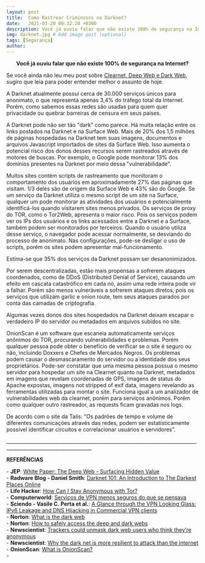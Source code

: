 ```yaml
---
layout: post
title:  Como Rastrear Criminosos na Darknet?
date:   2021-03-20 08:32:20 +0300
description: Você já ouviu falar que não existe 100% de segurança na Internet? # Add post description (optional)
img: darknet.jpg # Add image post (optional)
tags: [Segurança]
author:
---
```

<center><strong>Você já ouviu falar que não existe 100% de segurança na Internet?</strong></center> 

<p>Se você ainda não leu meu post sobre <a href="https://escapethex.netlify.app/deep-e-dark-web/">Clearnet, Deep Web e Dark Web</a>, sugiro que leia para poder entender melhor o assunto de hoje.</p>

<p>A Darknet atualmente possui cerca de 30.000 serviços únicos para anonimato, o que representa apenas 3,4% do tráfego total da Internet. Porém, como sabemos essas redes são usadas para quem quer privacidade ou quebrar barreiras de censura em seus países.<br>

A Darknet pode não ser tão "dark" como parece. Há muita relação entre os links postados na Darknet e na Surface Web. Mais de 20% dos 1,5 milhões de páginas hospedadas na Darknet tem suas imagens, documentos e arquivos Javascript importados de sites da Surface Web.
Isso aumenta o potencial risco dos donos desses recursos serem rastreados através de motores de buscas. Por exemplo, o Google pode monitorar 13% dos domínios presentes na Darknet por meio dessa "vulnerabilidade".

Muitos sites contém scripts de rastreamento que monitoram o comportamento dos usuários em aproximadamente 27% das páginas que visitam. 1/3 deles são de origem da Surface Web e 43% são do Google.
Se um serviço da Darknet utiliza o mesmo script de um site na Surface, qualquer um pode monitorar as atividades dos usuários e potencialmente identificá-los quando visitarem sites menos privados.
Os serviços de proxy do TOR, como o Tor2Web, apresenta o maior risco. Pois os serviços podem ver os IPs dos usuários e os links acessados entre a Darknet e a Surface, também podem ser monitorados por terceiros. Quando o usuário utiliza desse serviço, o navegador pode acessar normalmente, se desviando do processo de anonimato.
Nas configurações, pode-se desligar o uso de scripts, porém os sites podem apresentar mal-funcionamento.

Estima-se que 35% dos serviços da Darknet possam ser desanonimizados.

Por serem descentralizadas, estão mais propensas a sofrerem ataques coordenados, como de DDoS (Distributed Denial of Service), causando um efeito em cascata catastrófico em cada nó, assim uma rede inteira pode vir a falhar.
Porém são menos vulneráveis a sofrerem ataques diretos, pois os serviços que utilizam garlic e onion route, tem seus ataques parados por conta das camadas de criptografia.

Algumas vezes donos dos sites hospedados na Darknet deixam escapar o verdadeiro IP do servidor ou metadados em arquivos subidos no site.

OnionScan é um software que escaneia automaticamente serviços anônimos do TOR, procurando vulnerabilidades e problemas. Porém qualquer pessoa pode obter o benefício de verificar se o site é seguro ou não, incluindo Doxxers e Chefes de Mercados Negros.
Os problemas podem causar o desmascaramento do servidor ou a identidade dos seus proprietários.
Pode-ser constatar que uma mesma pessoa possua o mesmo servidor para hospedar um site na Clearnet quanto na Darknet, metadados em imagens que revelam coordenadas de GPS, imagens de status do Apache expostas, imagens not stripped of exif data, imagens revelando as ferramentas utilizadas para montar o site.
Funciona igual a um analizador de vulnerabilidades web da clearnet, porém para serviços anônimos.
Porém como qualquer outro rastreador, as requests ficam gravadas nos logs.

De acordo com o site da Tails: "Os padrões de tempo e volume de diferentes comunicações através das redes, podem ser estatísticamente possível identificar circuitos e correlacionar usuários e servidores".





<p>_________________________________________________________________________________________________________________</p>
<p><b>REFERÊNCIAS</b></p>
<p>- <b>JEP</b>: <a href="https://quod.lib.umich.edu/j/jep/3336451.0007.104?view=text;rgn=main">White Paper: The Deep Web - Surfacing Hidden Value</a><br>
- <b>Radware Blog - Daniel Smith</b>: <a href="https://blog.radware.com/security/2016/04/darknet-101/">Darknet 101: An Introduction to The Darkest Places Online</a><br>
- <b>Life Hacker</b>: <a href="https://lifehacker.com/how-can-i-stay-anonymous-with-tor-1498876762">How Can I Stay Anonymous with Tor?</a><br>
- <b>Computerworld</b>: <a href="https://www.computerworld.com.pt/2015/07/02/servicos-de-vpn-menos-seguros-do-que-se-pensava/">Serviços de VPN menos seguros do que se pensava</a><br>
- <b>Sciendo - Vasile C. Perta et al.</b>: <a href="https://sciendo.com/article/10.1515/popets-2015-0006">A Glance through the VPN Looking Glass: IPv6 Leakage and DNS Hijacking in Commercial VPN clients</a><br>
- <b>Norton</b>: <a href="https://us.norton.com/internetsecurity-emerging-threats-what-is-the-deep-dark-web-30sectech.html">What is the dark web</a><br>
- <b>Norton</b>: <a href="https://us.norton.com/internetsecurity-how-to-how-can-i-access-the-deep-web.html">How to safely access the deep and dark webs</a><br>
- <b>Newscientist</b>: <a href="https://www.newscientist.com/article/2126472-trackers-could-unmask-dark-web-users-who-think-theyre-anonymous/">Trackers could unmask dark web users who think they’re anonymous</a><br>
- <b>Newscientist</b>: <a href="https://www.newscientist.com/article/2123354-why-the-dark-net-is-more-resilient-to-attack-than-the-internet/">Why the dark net is more resilient to attack than the internet</a><br>
- <b>OnionScan</b>: <a href="https://github.com/s-rah/onionscan">What is OnionScan?</a><br>
- 

 

